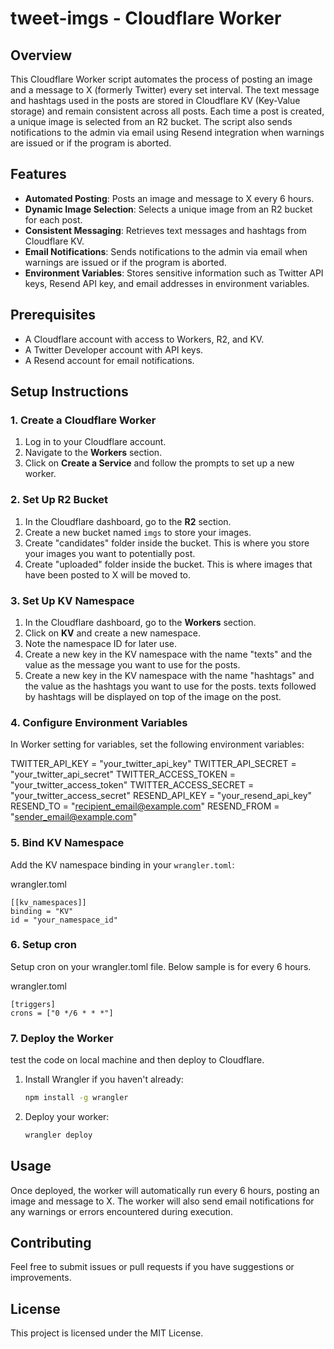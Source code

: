 # tweet-imgs - Cloudflare Worker

## Overview

This Cloudflare Worker script automates the process of posting an image and a message to X (formerly Twitter) every set interval. The text message and hashtags used in the posts are stored in Cloudflare KV (Key-Value storage) and remain consistent across all posts. Each time a post is created, a unique image is selected from an R2 bucket. The script also sends notifications to the admin via email using Resend integration when warnings are issued or if the program is aborted.

## Features

- **Automated Posting**: Posts an image and message to X every 6 hours.
- **Dynamic Image Selection**: Selects a unique image from an R2 bucket for each post.
- **Consistent Messaging**: Retrieves text messages and hashtags from Cloudflare KV.
- **Email Notifications**: Sends notifications to the admin via email when warnings are issued or if the program is aborted.
- **Environment Variables**: Stores sensitive information such as Twitter API keys, Resend API key, and email addresses in environment variables.

## Prerequisites

- A Cloudflare account with access to Workers, R2, and KV.
- A Twitter Developer account with API keys.
- A Resend account for email notifications.

## Setup Instructions

### 1. Create a Cloudflare Worker

1. Log in to your Cloudflare account.
2. Navigate to the **Workers** section.
3. Click on **Create a Service** and follow the prompts to set up a new worker.

### 2. Set Up R2 Bucket

1. In the Cloudflare dashboard, go to the **R2** section.
2. Create a new bucket named `imgs` to store your images.
3. Create "candidates" folder inside the bucket.  This is where you store your images you want to potentially post.
4. Create "uploaded" folder inside the bucket.  This is where images that have been posted to X will be moved to.

### 3. Set Up KV Namespace

1. In the Cloudflare dashboard, go to the **Workers** section.
2. Click on **KV** and create a new namespace.
3. Note the namespace ID for later use.
4. Create a new key in the KV namespace with the name "texts" and the value as the message you want to use for the posts.
5. Create a new key in the KV namespace with the name "hashtags" and the value as the hashtags you want to use for the posts.
texts followed by hashtags will be displayed on top of the image on the post.

### 4. Configure Environment Variables

In Worker setting for variables, set the following environment variables:

TWITTER_API_KEY = "your_twitter_api_key"
TWITTER_API_SECRET = "your_twitter_api_secret"
TWITTER_ACCESS_TOKEN = "your_twitter_access_token"
TWITTER_ACCESS_SECRET = "your_twitter_access_secret"
RESEND_API_KEY = "your_resend_api_key"
RESEND_TO = "recipient_email@example.com"
RESEND_FROM = "sender_email@example.com"

### 5. Bind KV Namespace

Add the KV namespace binding in your `wrangler.toml`:

wrangler.toml
```
[[kv_namespaces]]
binding = "KV"
id = "your_namespace_id"
```
### 6. Setup cron

Setup cron on your wrangler.toml file.  Below sample is for every 6 hours.

wrangler.toml
```
[triggers]
crons = ["0 */6 * * *"]
```
### 7. Deploy the Worker

test the code on local machine and then deploy to Cloudflare.

1. Install Wrangler if you haven't already:

   ```bash
   npm install -g wrangler
   ```

2. Deploy your worker:

   ```bash
   wrangler deploy
   ```

## Usage

Once deployed, the worker will automatically run every 6 hours, posting an image and message to X. The worker will also send email notifications for any warnings or errors encountered during execution.

## Contributing

Feel free to submit issues or pull requests if you have suggestions or improvements.

## License

This project is licensed under the MIT License.

